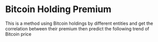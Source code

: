 # Bitcoin Holding Premium
 This is a method using Bitcoin holdings by different entities and get the correlation between their premium then predict the following trend of Bitcoin price
